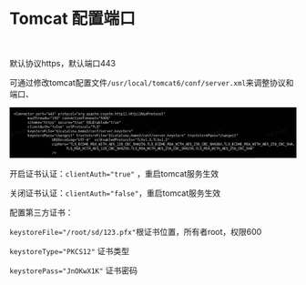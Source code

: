 # Tomcat 配置端口

‍

默认协议https，默认端口443

可通过修改tomcat配置文件`/usr/local/tomcat6/conf/server.xml`​来调整协议和端口、

![](assets/Tomcat%20%E9%85%8D%E7%BD%AE%E7%AB%AF%E5%8F%A3/clip_image002-20230208191911-k0s3woo.jpg)​

开启证书认证：`clientAuth="true"`​ ，重启tomcat服务生效

关闭证书认证：`clientAuth="false"`​ ，重启tomcat服务生效

配置第三方证书：

`keystoreFile="/root/sd/123.pfx"`​   根证书位置，所有者root，权限600

`keystoreType="PKCS12"`​   证书类型

`keystorePass="JnOKwX1K"`​   证书密码

‍
